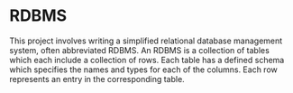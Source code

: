 # RDBMS
This project involves writing a simplified relational database management system, often abbreviated RDBMS. An RDBMS is a collection of tables which each include a collection of rows. Each table has a defined schema which specifies the names and types for each of the columns. Each row represents an entry in the corresponding table.
